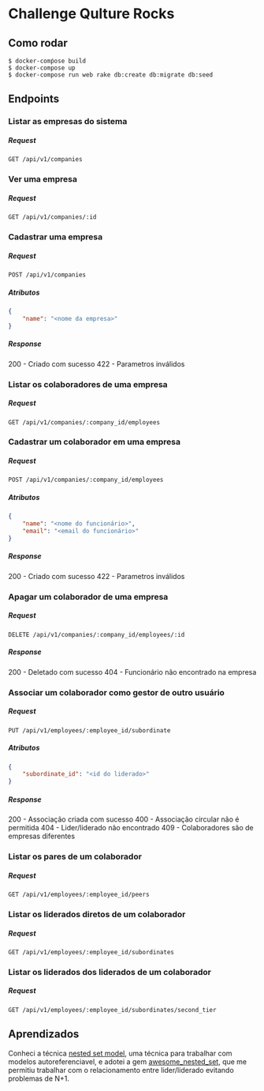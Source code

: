 # Challenge Qulture Rocks

## Como rodar
```shell
$ docker-comṕose build
$ docker-compose up
$ docker-compose run web rake db:create db:migrate db:seed
```
## Endpoints

### Listar as empresas do sistema
##### Request
```request
GET /api/v1/companies
```
###  Ver uma empresa
##### Request
```request
GET /api/v1/companies/:id
```
### Cadastrar uma empresa
##### Request
```request
POST /api/v1/companies
```
##### Atributos
```json
{
	"name": "<nome da empresa>"
}
```
##### Response
200 - Criado com sucesso
422 - Parametros inválidos

### Listar os colaboradores de uma empresa
##### Request
```request
GET /api/v1/companies/:company_id/employees
```
### Cadastrar um colaborador em uma empresa
##### Request
```request
POST /api/v1/companies/:company_id/employees
```
##### Atributos
```json
{
	"name": "<nome do funcionário>",
	"email": "<email do funcionário>"
}
```
##### Response
200 - Criado com sucesso
422 - Parametros inválidos

### Apagar um colaborador de uma empresa
##### Request
```request
DELETE /api/v1/companies/:company_id/employees/:id
```
##### Response
200 - Deletado com sucesso
404 - Funcionário não encontrado na empresa

### Associar um colaborador como gestor de outro usuário
##### Request
```request
PUT /api/v1/employees/:employee_id/subordinate
```
##### Atributos
```json
{
	"subordinate_id": "<id do liderado>"
}
```
##### Response
200 - Associação criada com sucesso
400 - Associação circular não é permitida
404 - Lider/liderado não encontrado
409 - Colaboradores são de empresas diferentes

###  Listar os pares de um colaborador
##### Request
```request
GET /api/v1/employees/:employee_id/peers
```
###  Listar os liderados diretos de um colaborador
##### Request
```request
GET /api/v1/employees/:employee_id/subordinates
```
###  Listar os liderados dos liderados de um colaborador
##### Request
```request
GET /api/v1/employees/:employee_id/subordinates/second_tier
```

## Aprendizados
Conheci a técnica [nested set model](https://coderwall.com/p/ohomlg/nested-set-model-the-best-approach-to-deal-with-hierarchical-data), uma técnica para trabalhar com modelos autoreferenciavel, e adotei a gem [awesome_nested_set](https://github.com/collectiveidea/awesome_nested_set), que me permitiu trabalhar com o relacionamento entre lider/liderado evitando problemas de N+1.
